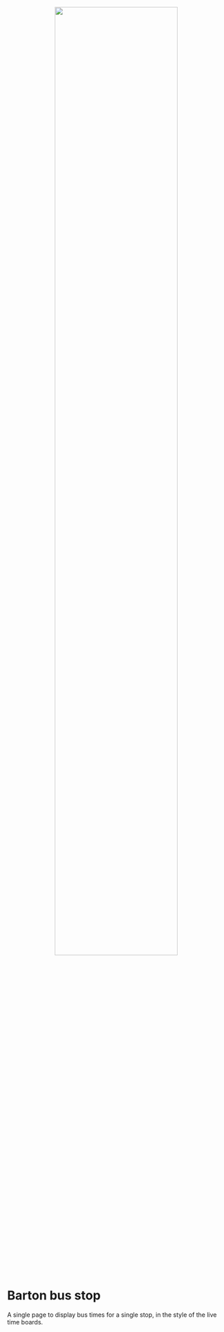 <p align="center">
  <a href="https://alxwrd.github.io/bus-stop">
    <img src="https://i.imgur.com/9b7kqkw.png" width="75%">
  </a>
</p>

# Barton bus stop

A single page to display bus times for a single stop, in the style of the
live time boards.

